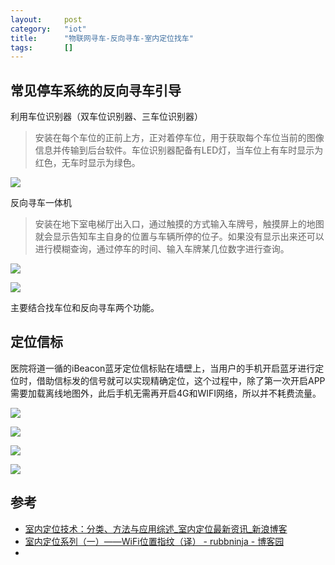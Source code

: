 ```yaml
---
layout:		post
category:	"iot"
title:		"物联网寻车-反向寻车-室内定位找车"
tags:		[]
---
```


## 常见停车系统的反向寻车引导

利用车位识别器（双车位识别器、三车位识别器）
> 安装在每个车位的正前上方，正对着停车位，用于获取每个车位当前的图像信息并传输到后台软件。车位识别器配备有LED灯，当车位上有车时显示为红色，无车时显示为绿色。

![](http://www.chinagancheng.com/images/sp.jpg)

反向寻车一体机
> 安装在地下室电梯厅出入口，通过触摸的方式输入车牌号，触摸屏上的地图就会显示告知车主自身的位置与车辆所停的位子。如果没有显示出来还可以进行模糊查询，通过停车的时间、输入车牌某几位数字进行查询。

![](http://www.chinagancheng.com/images/yitiji.jpg)


![](http://www.besticity.com/uploads/3/image/public/201708/20170810140133_6163j5ibkh.png)


主要结合找车位和反向寻车两个功能。

## 定位信标
医院将道一循的iBeacon蓝牙定位信标贴在墙壁上，当用户的手机开启蓝牙进行定位时，借助信标发的信号就可以实现精确定位，这个过程中，除了第一次开启APP需要加载离线地图外，此后手机无需再开启4G和WIFI网络，所以并不耗费流量。

![](http://img2.jiemian.com/jiemian/original/20171026/150898441282201100_a580xH.png)

![](http://imgtech.gmw.cn/attachement/jpg/site2/20170731/d02788d8dfa01ae8e3b904.jpg)

![](http://imgtech.gmw.cn/attachement/jpg/site2/20170731/d02788d8dfa01ae8e3b905.jpg)


![](http://imgtech.gmw.cn/attachement/jpg/site2/20170731/d02788d8dfa01ae8e3b907.jpg)


## 参考
- [室内定位技术：分类、方法与应用综述\_室内定位最新资讯\_新浪博客](http://blog.sina.com.cn/s/blog_152aa515e0102wert.html)
- [室内定位系列（一）——WiFi位置指纹（译） \- rubbninja \- 博客园](https://www.cnblogs.com/rubbninja/p/6120964.html)
- 